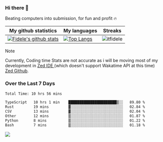 ### Hi there 👋
<p>Beating computers into submission, for fun and profit 🔥</p>

|My github statistics|My languages|Streaks|
|-|-|-|
|[![Fidele's github stats](https://github-readme-stats.vercel.app/api?username=itfidele&count_private=true&show_icons=true&theme=dark&hide_title=true)](https://github.com/itfidele)|[![Top Langs](https://github-readme-stats.vercel.app/api/top-langs/?username=itfidele&show_icons=true&langs_count=8&theme=dark&layout=compact&hide_title=true)](https://github.com/itfidele)|![itfidele](https://github-readme-streak-stats.herokuapp.com/?user=itfidele&theme=dark)

> [!NOTE]  
> Currently, Coding time Stats are not accurate as i will be moving most of my development in <a href="https://zed.dev" target="_blank"> Zed IDE </a> (which doesn't support Wakatime API at this time) <a href="https://github.com/zed-industries/zed">Zed Github</a>.

### Over the Last 7 Days
<!--START_SECTION:waka-->

```txt
Total Time: 10 hrs 56 mins

TypeScript   10 hrs 1 min    ██████████████████████▒░░   89.80 %
Rust         19 mins         ▓░░░░░░░░░░░░░░░░░░░░░░░░   02.84 %
CSV          13 mins         ▓░░░░░░░░░░░░░░░░░░░░░░░░   02.04 %
Other        12 mins         ▒░░░░░░░░░░░░░░░░░░░░░░░░   01.87 %
Python       8 mins          ▒░░░░░░░░░░░░░░░░░░░░░░░░   01.22 %
Bash         7 mins          ▒░░░░░░░░░░░░░░░░░░░░░░░░   01.18 %
```

<!--END_SECTION:waka-->



![](https://komarev.com/ghpvc/?username=itfidele)
